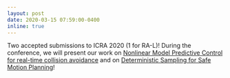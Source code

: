 ```yaml
---
layout: post
date: 2020-03-15 07:59:00-0400
inline: true
---
```



Two accepted submissions to ICRA 2020 (1 for RA-L)! During the conference, we will present our work on <a href="https://arxiv.org/abs/1909.08267" target="blank">Nonlinear Model Predictive Control for real-time collision avoidance</a>  and on <a href="https://arxiv.org/pdf/1909.13552.pdf" target="blank">Deterministic Sampling for Safe Motion Planning</a>!
